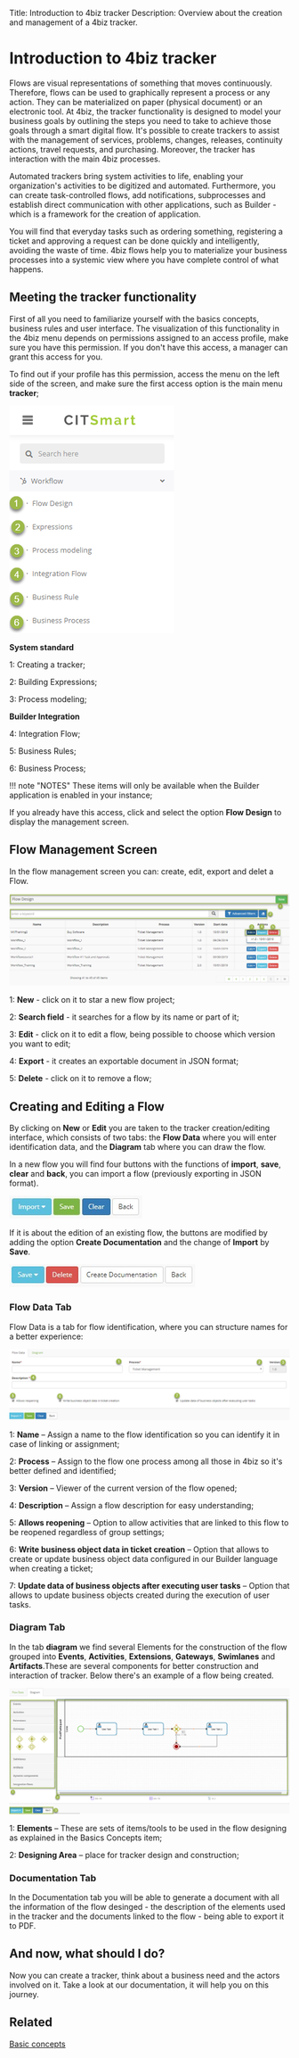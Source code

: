 Title: Introduction to 4biz tracker
Description: Overview about the creation and management of a 4biz tracker.

# Introduction to 4biz tracker

Flows are visual representations of something that moves continuously. Therefore, flows can be used to graphically represent a process or any action. They can be materialized on paper (physical document) or an electronic tool. At 4biz, the tracker functionality is designed to model your business goals by outlining the steps you need to take to achieve those goals through a smart digital flow. It's possible to create trackers to assist with the management of services, problems, changes, releases, continuity actions, travel requests, and purchasing. Moreover, the tracker has interaction with the main 4biz processes.

Automated trackers bring system activities to life, enabling your organization's activities to be digitized and automated. Furthermore, you can create task-controlled flows, add notifications, subprocesses and establish direct communication with other applications, such as Builder - which is a framework for the creation of application.

You will find that everyday tasks such as ordering something, registering a ticket and approving a request can be done quickly and intelligently, avoiding the waste of time. 4biz flows help you to materialize your business processes into a systemic view where you have complete control of what happens.


## Meeting the tracker functionality

First of all you need to familiarize yourself with the basics concepts, business rules and user interface. The visualization of this functionality in the 4biz menu depends on permissions assigned to an access profile, make sure you have this permission. If you don't have this access, a manager can grant this access for you.

To find out if your profile has this permission, access the menu on the left side of the screen, and make sure the first access option is the main menu **tracker**;


![4biz tracker menu][1]

**System standard**

1: Creating a tracker;

2: Building Expressions;

3: Process modeling;

**Builder Integration**

4: Integration Flow;

5: Business Rules;

6: Business Process;

!!! note "NOTES"
   These items will only be available when the Builder application is enabled in your instance;

If you already have this access, click and select the option **Flow Design** to display the management screen.

## Flow Management Screen

In the flow management screen you can: create, edit, export and delet a Flow.

![tracker management 4biz][2]

1: **New** - click on it to star a new flow project;

2: **Search field** - it searches for a flow by its name or part of it;

3: **Edit** - click on it to edit a flow, being possible to choose which version you want to edit;

4: **Export** - it creates an exportable document in JSON format;

5: **Delete** - click on it to remove a flow;

## Creating and Editing a Flow

By clicking on **New** or **Edit** you are taken to the tracker creation/editing interface, which consists of two tabs: the **Flow Data** where you will enter identification data, and the **Diagram** tab where you can draw the flow.

In a new flow you will find four buttons with the functions of **import**, **save**, **clear** and **back**, you can import a flow (previously exporting in JSON format).

![fist button 4biz][3]

If it is about  the edition of an existing flow, the buttons are modified by adding the option **Create Documentation** and the change of **Import** by **Save**.

![second button 4biz][4]

### Flow Data Tab  

Flow Data is a tab for flow identification, where you can structure names for a better experience:

![flow data 4biz][5]

1: **Name** – Assign a name to the flow identification so you can identify it in case of linking or assignment;

2: **Process** – Assign to the flow one process among all those in 4biz so it's better defined and identified;

3: **Version** – Viewer of the current version of the flow opened;

4: **Description** – Assign a flow description for easy understanding;

5: **Allows reopening** – Option to allow activities that are linked to this flow to be reopened regardless of group settings;

6: **Write business object data in ticket creation** – Option that allows to create or update business object data configured in our Builder language when creating a ticket;

7: **Update data of business objects after executing user tasks** – Option that allows to update business objects created during the execution of user tasks.

### Diagram Tab  

In the tab **diagram** we find several Elements for the construction of the flow grouped into **Events**, **Activities**, **Extensions**, **Gateways**, **Swimlanes** and **Artifacts**.These are several components for better construction and interaction of tracker. Below there's an example of a flow being created.

![diagram 4biz][6]

1: **Elements** – These are sets of items/tools to be used in the flow designing as explained in the Basics Concepts item;

2: **Designing Area** – place for tracker design and construction;

### Documentation Tab

In the Documentation tab you will be able to generate a document with all the information of the flow desinged - the description of the elements used in the tracker and the documents linked to the flow - being able to export it to PDF.  

## And now, what should I do?

Now you can create a tracker, think about a business need and the actors involved on it. Take a look at our documentation, it will help you on this journey.

## Related
[Basic concepts](https://docs.4biz.com/en-us/4biz-helium/tracker/basic-concepts.html)

[1]:images/tracker-menu-4biz.png
[2]:images/tracker-management-4biz.png
[3]:images/fist-button-4biz.jpg
[4]:images/second-button-4biz.jpg
[5]:images/flow-data-4biz.png
[6]:images/diagram-4biz.png

